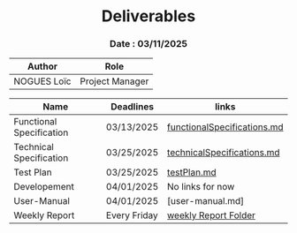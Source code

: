 <h1 align="center"> Deliverables </h1>

<h3 align="center"> Date : 03/11/2025 </h3>


| Author      | Role            |
| ----------- | --------------- |
| NOGUES Loïc | Project Manager |


| Name                     | Deadlines    | links                                                                                                                                                        |
| ------------------------ | ------------ | ------------------------------------------------------------------------------------------------------------------------------------------------------------ |
| Functional Specification | 03/13/2025   | [functionalSpecifications.md](https://github.com/algosup/2024-2025-project-4-web-fpga-team-1/blob/main/functionalSpecifications/functionalSpecifications.md) |
| Technical Specification  | 03/25/2025   | [technicalSpecifications.md](https://github.com/algosup/2024-2025-project-4-web-fpga-team-1/blob/main/technicalSpecifications/technicalSpecifications.md)    |
| Test Plan                | 03/25/2025   | [testPlan.md](https://github.com/algosup/2024-2025-project-4-web-fpga-team-1/blob/main/testplan/testPlan.md)                                                 |
| Developement             | 04/01/2025   | No links for now                                                                                                                                             |
| User-Manual              | 04/01/2025   |[user-manual.md]
| Weekly Report            | Every Friday | [weekly Report Folder](../management/weeklyReport)                                                                                                           |
